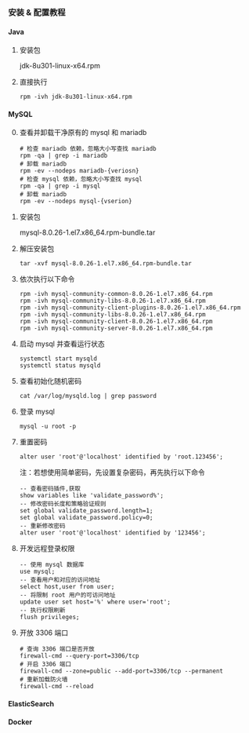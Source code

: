### 安装 & 配置教程

#### Java

1. 安装包

   jdk-8u301-linux-x64.rpm

2. 直接执行

   `rpm -ivh jdk-8u301-linux-x64.rpm`

#### MySQL

0. 查看并卸载干净原有的 mysql 和 mariadb

   ```shell
   # 检查 mariadb 依赖，忽略大小写查找 mariadb
   rpm -qa | grep -i mariadb
   # 卸载 mariadb
   rpm -ev --nodeps mariadb-{veriosn}
   # 检查 mysql 依赖，忽略大小写查找 mysql
   rpm -qa | grep -i mysql
   # 卸载 mariadb
   rpm -ev --nodeps mysql-{vserion}
   ```

1. 安装包

   mysql-8.0.26-1.el7.x86_64.rpm-bundle.tar

2. 解压安装包

   `tar -xvf mysql-8.0.26-1.el7.x86_64.rpm-bundle.tar `

3. 依次执行以下命令

   ```shell
   rpm -ivh mysql-community-common-8.0.26-1.el7.x86_64.rpm
   rpm -ivh mysql-community-libs-8.0.26-1.el7.x86_64.rpm 
   rpm -ivh mysql-community-client-plugins-8.0.26-1.el7.x86_64.rpm 
   rpm -ivh mysql-community-libs-8.0.26-1.el7.x86_64.rpm 
   rpm -ivh mysql-community-client-8.0.26-1.el7.x86_64.rpm 
   rpm -ivh mysql-community-server-8.0.26-1.el7.x86_64.rpm 
   ```

4. 启动 mysql 并查看运行状态

   ```shell
   systemctl start mysqld
   systemctl status mysqld
   ```

5. 查看初始化随机密码

   `cat /var/log/mysqld.log | grep password`

6. 登录 mysql

   `mysql -u root -p`

7. 重置密码

   `alter user 'root'@'localhost' identified by 'root.123456';`

   注：若想使用简单密码，先设置复杂密码，再先执行以下命令

   ```mysql
   -- 查看密码插件,获取
   show variables like 'validate_password%';
   -- 修改密码长度和策略验证规则
   set global validate_password.length=1;
   set global validate_password.policy=0;
   -- 重新修改密码
   alter user 'root'@'localhost' identified by '123456';
   ```

8. 开发远程登录权限

   ```mysql
   -- 使用 mysql 数据库
   use mysql;
   -- 查看用户和对应的访问地址
   select host,user from user;
   -- 将限制 root 用户的可访问地址
   update user set host='%' where user='root';
   -- 执行权限刷新
   flush privileges;
   ```

9. 开放 3306 端口

   ```shell
   # 查询 3306 端口是否开放
   firewall-cmd --query-port=3306/tcp
   # 开启 3306 端口
   firewall-cmd --zone=public --add-port=3306/tcp --permanent
   # 重新加载防火墙
   firewall-cmd --reload
   ```



#### ElasticSearch



#### Docker



